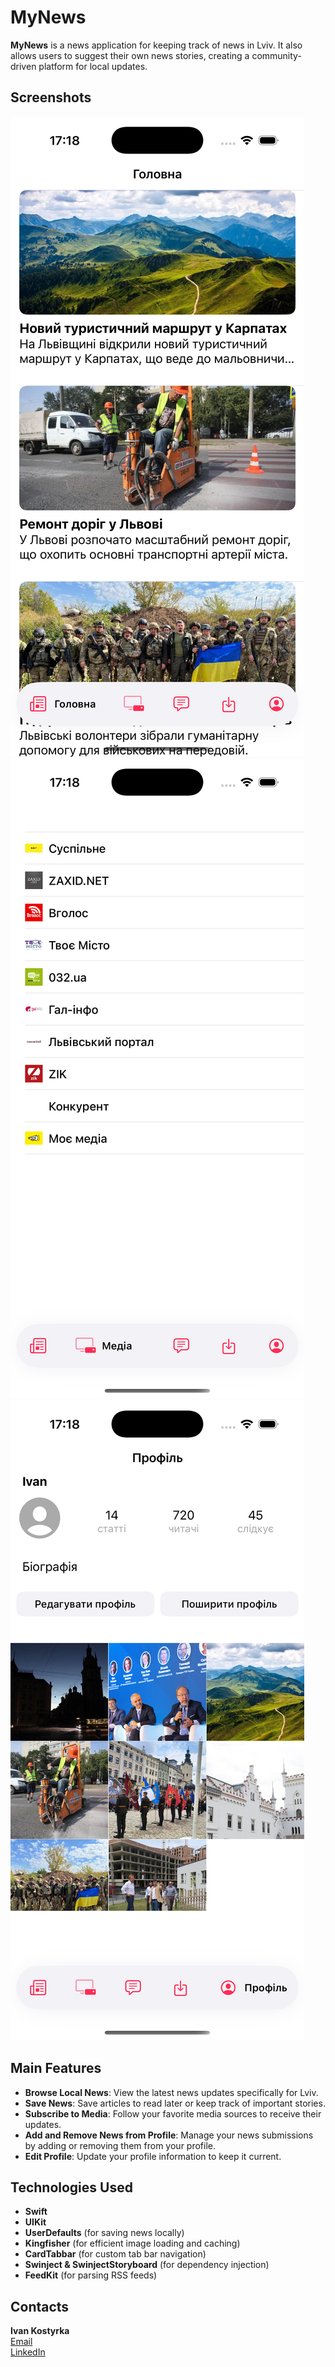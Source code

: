 # MyNews

**MyNews** is a news application for keeping track of news in Lviv. It also allows users to suggest their own news stories, creating a community-driven platform for local updates.

## Screenshots

![Main Screen](screenshots/mynews:main.png)
![Media Screen](screenshots/mynews:media.png)
![Profile Screen](screenshots/mynews:profile.png)

## Main Features

- **Browse Local News**: View the latest news updates specifically for Lviv.
- **Save News**: Save articles to read later or keep track of important stories.
- **Subscribe to Media**: Follow your favorite media sources to receive their updates.
- **Add and Remove News from Profile**: Manage your news submissions by adding or removing them from your profile.
- **Edit Profile**: Update your profile information to keep it current.

## Technologies Used

- **Swift**
- **UIKit**
- **UserDefaults** (for saving news locally)
- **Kingfisher** (for efficient image loading and caching)
- **CardTabbar** (for custom tab bar navigation)
- **Swinject & SwinjectStoryboard** (for dependency injection)
- **FeedKit** (for parsing RSS feeds)

## Contacts

**Ivan Kostyrka**  
[Email](mailto:ivan.kostyrka.work@gmail.com)  
[LinkedIn](https://www.linkedin.com/in/ivan-kostyrka-54342b324/)
